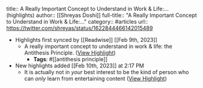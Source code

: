 title:: A Really Important Concept to Understand in Work & Life:... (highlights)
author:: [[Shreyas Doshi]]
full-title:: "A Really Important Concept to Understand in Work & Life:..."
category:: #articles
url:: https://twitter.com/shreyas/status/1622844466142015489

- Highlights first synced by [[Readwise]] [[Feb 9th, 2023]]
	- A really important concept to understand in work & life: the Antithesis Principle. ([View Highlight](https://read.readwise.io/read/01grqyrksewzsaqy3k0kgbtzsr))
		- **Tags**: #[[antithesis principle]]
- New highlights added [[Feb 10th, 2023]] at 2:17 PM
	- It is actually not in *your* best interest to be the kind of person who can *only* learn from entertaining content ([View Highlight](https://read.readwise.io/read/01grwj2mtzsheskbbteqbamqp5))
